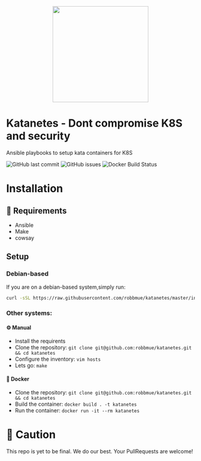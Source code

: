 <div style="text-align:center">
    <img height="256px" width="auto" src="assets/katanetes_transparent.png" />  
</div>

# Katanetes - Dont compromise K8S and security
Ansible playbooks to setup kata containers for K8S

![GitHub last commit](https://img.shields.io/github/last-commit/robbmue/katanetes)
![GitHub issues](https://img.shields.io/github/issues/robbmue/katanetes)
![Docker Build Status](https://img.shields.io/docker/build/robbmue/katanetes)

# Installation
## 📜 Requirements
* Ansible
* Make
* cowsay
## Setup
### Debian-based
If you are on a debian-based system,simply run:
```bash
curl -sSL https://raw.githubusercontent.com/robbmue/katanetes/master/install.sh | bash -
```
### Other systems:
#### ⚙️ Manual
* Install the requirents
* Clone the repository: ```git clone git@github.com:robbmue/katanetes.git && cd katanetes```
* Configure the inventory: ```vim hosts```
* Lets go: ```make```
#### 🐋 Docker
* Clone the repository: ```git clone git@github.com:robbmue/katanetes.git && cd katanetes```
* Build the container: ```docker build . -t katanetes``` 
* Run the container: ```docker run -it --rm katanetes```
# 🛑 Caution
This repo is yet to be final.
We do our best. Your PullRequests are welcome!
